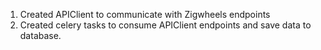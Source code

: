 1. Created APIClient to communicate with Zigwheels endpoints
2. Created celery tasks to consume APIClient endpoints and save data to database.
